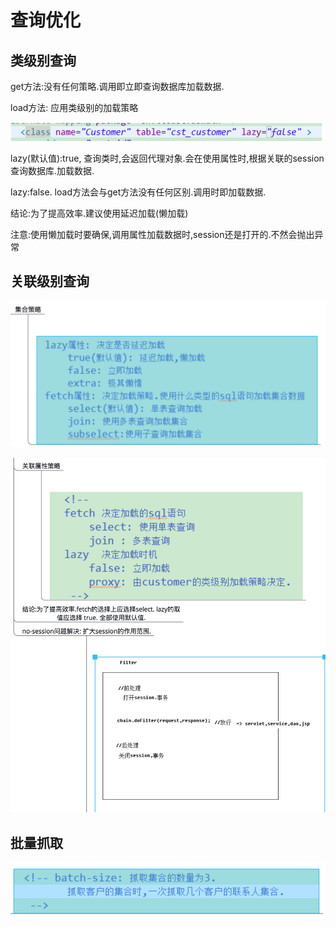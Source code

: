 # 查询优化

## 类级别查询

get方法:没有任何策略.调用即立即查询数据库加载数据.

load方法: 应用类级别的加载策略

![](../../../.gitbook/assets/image%20%28111%29.png)

lazy\(默认值\):true, 查询类时,会返回代理对象.会在使用属性时,根据关联的session查询数据库.加载数据.

lazy:false. load方法会与get方法没有任何区别.调用时即加载数据.

结论:为了提高效率.建议使用延迟加载\(懒加载\)

注意:使用懒加载时要确保,调用属性加载数据时,session还是打开的.不然会抛出异常

## 关联级别查询

![](../../../.gitbook/assets/image%20%2890%29.png)

![](../../../.gitbook/assets/image%20%287%29.png)

## 批量抓取

![](../../../.gitbook/assets/image%20%2863%29.png)

